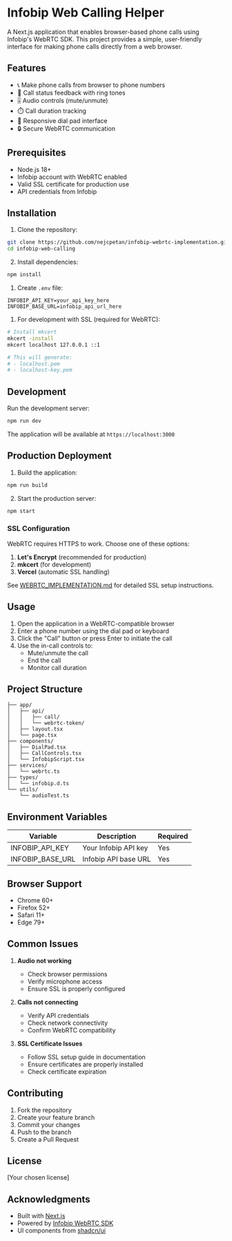 # Infobip Web Calling Helper

A Next.js application that enables browser-based phone calls using Infobip's WebRTC SDK. This project provides a simple, user-friendly interface for making phone calls directly from a web browser.

## Features

- 📞 Make phone calls from browser to phone numbers
- 🎵 Call status feedback with ring tones
- 🎚️ Audio controls (mute/unmute)
- ⏱️ Call duration tracking
- 📱 Responsive dial pad interface
- 🔒 Secure WebRTC communication

## Prerequisites

- Node.js 18+ 
- Infobip account with WebRTC enabled
- Valid SSL certificate for production use
- API credentials from Infobip

## Installation

1. Clone the repository:
```bash
git clone https://github.com/nejcpetan/infobip-webrtc-implementation.git
cd infobip-web-calling
```

2. Install dependencies:
```bash
npm install
```

1. Create `.env` file:
```env
INFOBIP_API_KEY=your_api_key_here
INFOBIP_BASE_URL=infobip_api_url_here
```

1. For development with SSL (required for WebRTC):
```bash
# Install mkcert
mkcert -install
mkcert localhost 127.0.0.1 ::1

# This will generate:
# - localhost.pem
# - localhost-key.pem
```

## Development

Run the development server:

```bash
npm run dev
```

The application will be available at `https://localhost:3000`

## Production Deployment

1. Build the application:
```bash
npm run build
```

2. Start the production server:
```bash
npm start
```

### SSL Configuration

WebRTC requires HTTPS to work. Choose one of these options:

1. **Let's Encrypt** (recommended for production)
2. **mkcert** (for development)
3. **Vercel** (automatic SSL handling)

See [WEBRTC_IMPLEMENTATION.md](./WEBRTC_IMPLEMENTATION.md) for detailed SSL setup instructions.

## Usage

1. Open the application in a WebRTC-compatible browser
2. Enter a phone number using the dial pad or keyboard
3. Click the "Call" button or press Enter to initiate the call
4. Use the in-call controls to:
   - Mute/unmute the call
   - End the call
   - Monitor call duration

## Project Structure

```
├── app/
│   ├── api/
│   │   ├── call/
│   │   └── webrtc-token/
│   ├── layout.tsx
│   └── page.tsx
├── components/
│   ├── DialPad.tsx
│   ├── CallControls.tsx
│   └── InfobipScript.tsx
├── services/
│   └── webrtc.ts
├── types/
│   └── infobip.d.ts
└── utils/
    └── audioTest.ts
```

## Environment Variables

| Variable | Description | Required |
|----------|-------------|----------|
| INFOBIP_API_KEY | Your Infobip API key | Yes |
| INFOBIP_BASE_URL | Infobip API base URL | Yes |

## Browser Support

- Chrome 60+
- Firefox 52+
- Safari 11+
- Edge 79+

## Common Issues

1. **Audio not working**
   - Check browser permissions
   - Verify microphone access
   - Ensure SSL is properly configured

2. **Calls not connecting**
   - Verify API credentials
   - Check network connectivity
   - Confirm WebRTC compatibility

3. **SSL Certificate Issues**
   - Follow SSL setup guide in documentation
   - Ensure certificates are properly installed
   - Check certificate expiration

## Contributing

1. Fork the repository
2. Create your feature branch
3. Commit your changes
4. Push to the branch
5. Create a Pull Request

## License

[Your chosen license]

## Acknowledgments

- Built with [Next.js](https://nextjs.org/)
- Powered by [Infobip WebRTC SDK](https://www.infobip.com/docs/webrtc)
- UI components from [shadcn/ui](https://ui.shadcn.com/)

